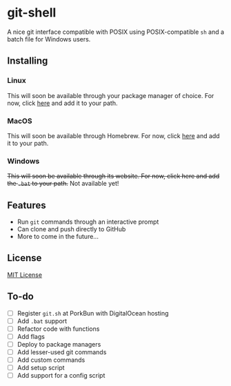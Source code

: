 # git-shell

A nice git interface compatible with POSIX using POSIX-compatible `sh` and a batch file for Windows users.

## Installing

### Linux

This will soon be available through your package manager of choice. For now, click <a href="https://raw.githubusercontent.com/xernphoton/git-shell/main/git.sh" download="git.sh">here</a> and add it to your path.

### MacOS

This will soon be available through Homebrew. For now, click <a href="https://raw.githubusercontent.com/xernphoton/git-shell/main/git.sh" download="git.sh">here</a> and add it to your path.

### Windows

~~This will soon be available through its website. For now, click here and add the `.bat` to your path.~~ Not available yet!

## Features

* Run `git` commands through an interactive prompt
* Can clone and push directly to GitHub
* More to come in the future...

## License

[MIT License](https://github.com/xernphoton/git-shell/blob/main/LICENSE)

## To-do

- [ ] Register `git.sh` at PorkBun with DigitalOcean hosting
- [ ] Add `.bat` support
- [ ] Refactor code with functions
- [ ] Add flags
- [ ] Deploy to package managers
- [ ] Add lesser-used git commands
- [ ] Add custom commands
- [ ] Add setup script
- [ ] Add support for a config script
